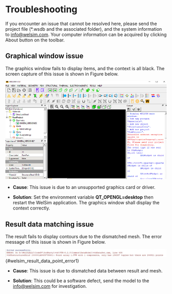 # Troubleshooting
If you encounter an issue that cannot be resolved here, please send the project file (*.wsdb and the associated folder), and the system information to <info@welsim.com>. Your computer information can be acquired by clicking About button on the toolbar.

## Graphical window issue
The graphics window fails to display items, and the context is all black. The screen capture of this issue is shown in Figure below.

![finite_element_analysis_welsim_troubleshooting_1](../img/7_trouble/opengl_error2.jpg "Graphics window shows all black area, and error message says about OpenGL.")

* **Cause**: This issue is due to an unsupported graphics card or driver.

* **Solution**: Set the environment variable **QT_OPENGL=desktop** then restart the WelSim application. The graphics window shall display the context correctly.

## Result data matching issue
The result fails to display contours due to the dismatched mesh. The error message of this issue is shown in Figure below.

![finite_element_analysis_welsim_result_data_point_error1](../img/7_trouble/result_data_point_error1.jpg "Result does not display, and error message says about point data."){#welsim_result_data_point_error1}

* **Cause**: This issue is due to dismatched data between result and mesh.

* **Solution**: This could be a software defect, send the model to the [info@welsim.com](mailto:info@welsim.com) for investigation.


